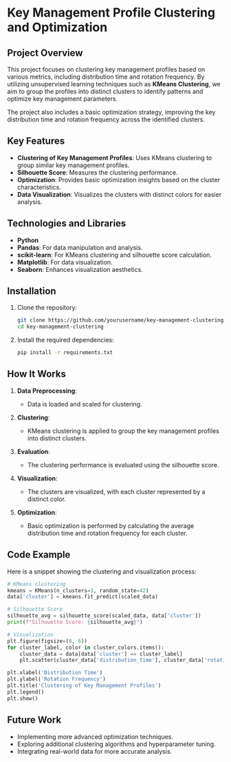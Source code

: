 # Key Management Profile Clustering and Optimization

## Project Overview

This project focuses on clustering key management profiles based on various metrics, including distribution time and rotation frequency. By utilizing unsupervised learning techniques such as **KMeans Clustering**, we aim to group the profiles into distinct clusters to identify patterns and optimize key management parameters.

The project also includes a basic optimization strategy, improving the key distribution time and rotation frequency across the identified clusters.

## Key Features

- **Clustering of Key Management Profiles**: Uses KMeans clustering to group similar key management profiles.
- **Silhouette Score**: Measures the clustering performance.
- **Optimization**: Provides basic optimization insights based on the cluster characteristics.
- **Data Visualization**: Visualizes the clusters with distinct colors for easier analysis.

## Technologies and Libraries

- **Python**
- **Pandas**: For data manipulation and analysis.
- **scikit-learn**: For KMeans clustering and silhouette score calculation.
- **Matplotlib**: For data visualization.
- **Seaborn**: Enhances visualization aesthetics.

## Installation

1. Clone the repository:
   ```bash
   git clone https://github.com/yourusername/key-management-clustering.git
   cd key-management-clustering
   ```

2. Install the required dependencies:
   ```bash
   pip install -r requirements.txt
   ```

## How It Works

1. **Data Preprocessing**: 
   - Data is loaded and scaled for clustering.
   
2. **Clustering**: 
   - KMeans clustering is applied to group the key management profiles into distinct clusters.
   
3. **Evaluation**: 
   - The clustering performance is evaluated using the silhouette score.
   
4. **Visualization**: 
   - The clusters are visualized, with each cluster represented by a distinct color.

5. **Optimization**: 
   - Basic optimization is performed by calculating the average distribution time and rotation frequency for each cluster.

## Code Example

Here is a snippet showing the clustering and visualization process:

```python
# KMeans clustering
kmeans = KMeans(n_clusters=3, random_state=42)
data['cluster'] = kmeans.fit_predict(scaled_data)

# Silhouette Score
silhouette_avg = silhouette_score(scaled_data, data['cluster'])
print(f"Silhouette Score: {silhouette_avg}")

# Visualization
plt.figure(figsize=(8, 6))
for cluster_label, color in cluster_colors.items():
    cluster_data = data[data['cluster'] == cluster_label]
    plt.scatter(cluster_data['distribution_time'], cluster_data['rotation_frequency'], c=color, label=f'Cluster {cluster_label}')

plt.xlabel('Distribution Time')
plt.ylabel('Rotation Frequency')
plt.title('Clustering of Key Management Profiles')
plt.legend()
plt.show()
```

## Future Work

- Implementing more advanced optimization techniques.
- Exploring additional clustering algorithms and hyperparameter tuning.
- Integrating real-world data for more accurate analysis.
